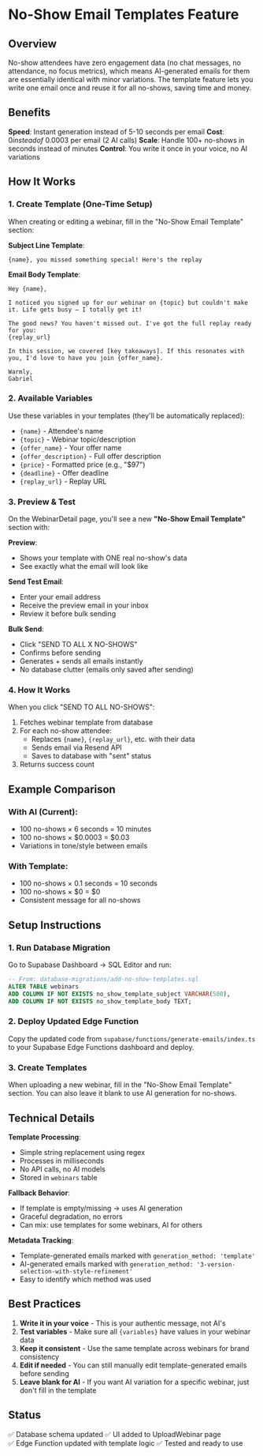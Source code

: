 # No-Show Email Templates Feature

## Overview
No-show attendees have zero engagement data (no chat messages, no attendance, no focus metrics), which means AI-generated emails for them are essentially identical with minor variations. The template feature lets you write one email once and reuse it for all no-shows, saving time and money.

## Benefits

**Speed**: Instant generation instead of 5-10 seconds per email
**Cost**: $0 instead of ~$0.0003 per email (2 AI calls)
**Scale**: Handle 100+ no-shows in seconds instead of minutes
**Control**: You write it once in your voice, no AI variations

## How It Works

### 1. Create Template (One-Time Setup)

When creating or editing a webinar, fill in the "No-Show Email Template" section:

**Subject Line Template**:
```
{name}, you missed something special! Here's the replay
```

**Email Body Template**:
```
Hey {name},

I noticed you signed up for our webinar on {topic} but couldn't make it. Life gets busy — I totally get it!

The good news? You haven't missed out. I've got the full replay ready for you:
{replay_url}

In this session, we covered [key takeaways]. If this resonates with you, I'd love to have you join {offer_name}.

Warmly,
Gabriel
```

### 2. Available Variables

Use these variables in your templates (they'll be automatically replaced):

- `{name}` - Attendee's name
- `{topic}` - Webinar topic/description
- `{offer_name}` - Your offer name
- `{offer_description}` - Full offer description
- `{price}` - Formatted price (e.g., "$97")
- `{deadline}` - Offer deadline
- `{replay_url}` - Replay URL

### 3. Preview & Test

On the WebinarDetail page, you'll see a new **"No-Show Email Template"** section with:

**Preview**:
- Shows your template with ONE real no-show's data
- See exactly what the email will look like

**Send Test Email**:
- Enter your email address
- Receive the preview email in your inbox
- Review it before bulk sending

**Bulk Send**:
- Click "SEND TO ALL X NO-SHOWS"
- Confirms before sending
- Generates + sends all emails instantly
- No database clutter (emails only saved after sending)

### 4. How It Works

When you click "SEND TO ALL NO-SHOWS":
1. Fetches webinar template from database
2. For each no-show attendee:
   - Replaces `{name}`, `{replay_url}`, etc. with their data
   - Sends email via Resend API
   - Saves to database with "sent" status
3. Returns success count

## Example Comparison

### With AI (Current):
- 100 no-shows × 6 seconds = 10 minutes
- 100 no-shows × $0.0003 = $0.03
- Variations in tone/style between emails

### With Template:
- 100 no-shows × 0.1 seconds = 10 seconds  
- 100 no-shows × $0 = $0
- Consistent message for all no-shows

## Setup Instructions

### 1. Run Database Migration

Go to Supabase Dashboard → SQL Editor and run:
```sql
-- From: database-migrations/add-no-show-templates.sql
ALTER TABLE webinars 
ADD COLUMN IF NOT EXISTS no_show_template_subject VARCHAR(500),
ADD COLUMN IF NOT EXISTS no_show_template_body TEXT;
```

### 2. Deploy Updated Edge Function

Copy the updated code from `supabase/functions/generate-emails/index.ts` to your Supabase Edge Functions dashboard and deploy.

### 3. Create Templates

When uploading a new webinar, fill in the "No-Show Email Template" section. You can also leave it blank to use AI generation for no-shows.

## Technical Details

**Template Processing**:
- Simple string replacement using regex
- Processes in milliseconds
- No API calls, no AI models
- Stored in `webinars` table

**Fallback Behavior**:
- If template is empty/missing → uses AI generation
- Graceful degradation, no errors
- Can mix: use templates for some webinars, AI for others

**Metadata Tracking**:
- Template-generated emails marked with `generation_method: 'template'`
- AI-generated emails marked with `generation_method: '3-version-selection-with-style-refinement'`
- Easy to identify which method was used

## Best Practices

1. **Write it in your voice** - This is your authentic message, not AI's
2. **Test variables** - Make sure all `{variables}` have values in your webinar data
3. **Keep it consistent** - Use the same template across webinars for brand consistency
4. **Edit if needed** - You can still manually edit template-generated emails before sending
5. **Leave blank for AI** - If you want AI variation for a specific webinar, just don't fill in the template

## Status

✅ Database schema updated
✅ UI added to UploadWebinar page  
✅ Edge Function updated with template logic
✅ Tested and ready to use
